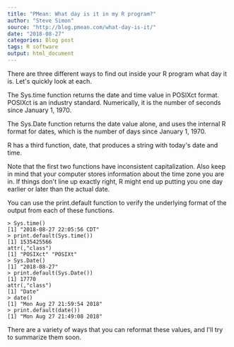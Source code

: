 ```yaml
---
title: "PMean: What day is it in my R program?"
author: "Steve Simon"
source: "http://blog.pmean.com/what-day-is-it/"
date: "2018-08-27"
categories: Blog post
tags: R software
output: html_document
---
```


There are three different ways to find out inside your R program what
day it is. Let's quickly look at each.

<!---More--->

The Sys.time function returns the date and time value in POSIXct format.
POSIXct is an industry standard. Numerically, it is the number of
seconds since January 1, 1970.

The Sys.Date function returns the date value alone, and uses the
internal R format for dates, which is the number of days since January
1, 1970.

R has a third function, date, that produces a string with today's date
and time.

Note that the first two functions have inconsistent capitalization. Also
keep in mind that your computer stores information about the time zone
you are in. If things don't line up exactly right, R might end up
putting you one day earlier or later than the actual date.

You can use the print.default function to verify the underlying format
of the output from each of these functions.

    > Sys.time()
    [1] "2018-08-27 22:05:56 CDT"
    > print.default(Sys.time())
    [1] 1535425566
    attr(,"class")
    [1] "POSIXct" "POSIXt" 
    > Sys.Date()
    [1] "2018-08-27"
    > print.default(Sys.Date())
    [1] 17770
    attr(,"class")
    [1] "Date"
    > date()
    [1] "Mon Aug 27 21:59:54 2018"
    > print.default(date())
    [1] "Mon Aug 27 21:49:08 2018"

There are a variety of ways that you can reformat these values, and I'll
try to summarize them soon.


